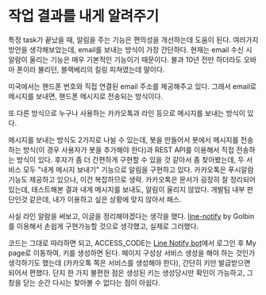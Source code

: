# 작업 결과를 내게 알려주기

특정 task가 끝났을 때, 알림을 주는 기능은 편의성을 개선하는데 도움이 된다. 여러가지 방안을 생각해보았는데, email를 보내는 방식이 가장 간단하다. 현재는 email 수신 시 알람이 울리는 기능은 매우 기본적인 기능이기 때문이다. 불과 10년 전만 하더라도 오바마 폰이라 불리던, 블랙베리의 킬링 피쳐였는데 말이다.

미국에서는 핸드폰 번호와 직접 연결된 email 주소를 제공해주고 있다. 그래서 email로 메시지를 보내면, 핸드폰 메시지로 전송되는 방식이다.

또 다른 방식으로 누구나 사용하는 카카오톡과 라인 등으로 메시지를 보내는 방식이 있다.

메시지를 보내는 방식도 2가지로 나뉠 수 있는데, 봇을 만들어서 봇에서 메시지를 전송하는 방식(이 경우 사용자가 봇을 추가해야 한다)과 REST API를 이용해서 직접 전송하는 방식이 있다. 후자가 좀 더 간편하게 구현할 수 있을 것 같아서 좀 찾아봤는데, 두 서비스 모두 "내게 메시지 보내기" 기능으로 알림을 구현하고 있다. 카카오톡은 푸시알람 기능도 제공하고 있으나, 이건 복잡하므로 생략. 카카오톡은 문서가 굉장히 잘 정리되어 있는데, 테스트해본 결과 내게 메시지를 보내도, 알림이 울리지 않았다. 개발팀 내부 판단인것 같은데, 내가 이용하고 싶은 상황에 맞지 않아서 패스.

사실 라인 알람을 써보고, 이글을 정리해야겠다는 생각을 했다. [line-notify](https://github.com/golbin/line-notify) by Golbin를 이용해서 손쉽게 구현가능할 것으로 생각했고, 실제로 그러했다.

코드는 그대로 따라하면 되고, ACCESS_CODE는 [Line Notify bot](https://notify-bot.line.me/my/)에서 로그인 후 My page로 이동하여, 키를 생성하면 된다. 페이지 구성상 서비스 생성을 해야 하는 것인가 생각하기도 했는데 (카카오톡 쪽은 서비스를 생성해야 한다), 간단히 키만 발급받으면 되어서 편했다. 단지 한 가지 불편한 점은 생성된 키는 생성당시만 확인이 가능하고, 그 창을 닫는 순간 다시는 찾아볼 수 없다는 점이 아쉽다.
